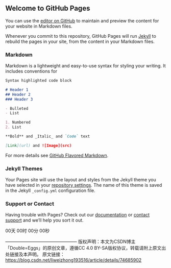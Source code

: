 ## Welcome to GitHub Pages

You can use the [editor on GitHub](https://github.com/inhouz/f21.github.io/edit/gh-pages/index.md) to maintain and preview the content for your website in Markdown files.

Whenever you commit to this repository, GitHub Pages will run [Jekyll](https://jekyllrb.com/) to rebuild the pages in your site, from the content in your Markdown files.

### Markdown

Markdown is a lightweight and easy-to-use syntax for styling your writing. It includes conventions for

```markdown
Syntax highlighted code block

# Header 1
## Header 2
### Header 3

- Bulleted
- List

1. Numbered
2. List

**Bold** and _Italic_ and `Code` text

[Link](url) and ![Image](src)
```

For more details see [GitHub Flavored Markdown](https://guides.github.com/features/mastering-markdown/).

### Jekyll Themes

Your Pages site will use the layout and styles from the Jekyll theme you have selected in your [repository settings](https://github.com/inhouz/f21.github.io/settings/pages). The name of this theme is saved in the Jekyll `_config.yml` configuration file.

### Support or Contact

Having trouble with Pages? Check out our [documentation](https://docs.github.com/categories/github-pages-basics/) or [contact support](https://support.github.com/contact) and we’ll help you sort it out.

<!doctype html>
<html>
<head>
<meta charset="utf-8">
 
</head>
 
<body>
 
<DIV id="CountMsg" class="HotDate">
<span id="td">00天</span>
<span id="th">00时</span>
<span id="tm">00分</span>
<span id="ts">00秒</span>
</DIV>
<script type="text/javascript">
function getRTime(){
var EndTime= new Date('2017/10/23 10:00:00'); //截止时间
var NowTime = new Date();
var t =EndTime.getTime() - NowTime.getTime();
 
var d=Math.floor(t/1000/60/60/24);
var h=Math.floor(t/1000/60/60%24);
var m=Math.floor(t/1000/60%60);
var s=Math.floor(t/1000%60);
 
document.getElementById("td").innerHTML = d + "天";
document.getElementById("th").innerHTML = h + "时";
document.getElementById("tm").innerHTML = m + "分";
document.getElementById("ts").innerHTML = s + "秒";
}
setInterval(getRTime,1000);
</script>
</body>

————————————————
版权声明：本文为CSDN博主「Double=Eggs」的原创文章，遵循CC 4.0 BY-SA版权协议，转载请附上原文出处链接及本声明。
原文链接：https://blog.csdn.net/liweizhong193516/article/details/74685902
